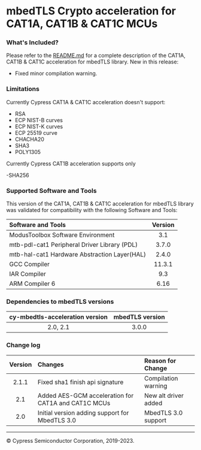 # mbedTLS Crypto acceleration for CAT1A, CAT1B & CAT1C MCUs

### What's Included?
Please refer to the [README.md](./README.md) for a complete description of the CAT1A, CAT1B & CAT1C acceleration for mbedTLS library.
New in this release:

* Fixed minor compilation warning.

### Limitations
Currently Cypress CAT1A & CAT1C acceleration doesn't support:

- RSA
- ECP NIST-B curves
- ECP NIST-K curves
- ECP 25519 curve
- CHACHA20
- SHA3
- POLY1305

Currently Cypress CAT1B acceleration supports only

-SHA256


### Supported Software and Tools
This version of the CAT1A, CAT1B & CAT1C acceleration for mbedTLS library was validated for compatibility with the following Software and Tools:

| Software and Tools                                      | Version   |
| :---                                                    | :-------: |
| ModusToolbox Software Environment                       | 3.1       |
| mtb-pdl-cat1  Peripheral Driver Library (PDL)           | 3.7.0     |
| mtb-hal-cat1 Hardware Abstraction Layer(HAL)            | 2.4.0     |
| GCC Compiler                                            | 11.3.1    |
| IAR Compiler                                            | 9.3       |
| ARM Compiler 6                                          | 6.16      |

### Dependencies to mbedTLS versions
| cy-mbedtls-acceleration version                             | mbedTLS version |
| :---:                                                       | :----:  |
| 2.0, 2.1 												      | 3.0.0   |


### Change log

| Version |	Changes                                             | Reason for Change |
| :----:  |	:---                                                | :----             |
| 2.1.1   |	Fixed sha1 finish api signature|	 Compilation warning  |
| 2.1   |	Added AES-GCM acceleration for CAT1A and CAT1C MCUs | New alt driver added |
| 2.0   |	Initial version adding support for MbedTLS 3.0      | MbedTLS 3.0 support |


---
© Cypress Semiconductor Corporation, 2019-2023.
